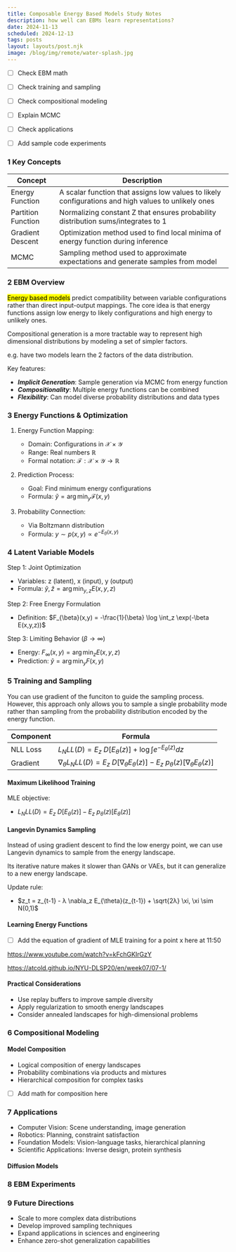 ```yaml
---
title: Composable Energy Based Models Study Notes
description: how well can EBMs learn representations?
date: 2024-11-13
scheduled: 2024-12-13
tags: posts
layout: layouts/post.njk
image: /blog/img/remote/water-splash.jpg
---
```

- [ ] Check EBM math
- [ ] Check training and sampling
- [ ] Check compositional modeling
- [ ] Explain MCMC
- [ ] Check applications
- [ ] Add sample code experiments


### 1 Key Concepts
| Concept | Description |
|---------|-------------|
| Energy Function | A scalar function that assigns low values to likely configurations and high values to unlikely ones |
| Partition Function | Normalizing constant Z that ensures probability distribution sums/integrates to 1 |
| Gradient Descent | Optimization method used to find local minima of energy function during inference |
| MCMC | Sampling method used to approximate expectations and generate samples from model |

### 2 EBM Overview
<mark>Energy based models</mark> predict compatibility between variable configurations rather than direct input-output mappings. The core idea is that energy functions assign low energy to likely configurations and high energy to unlikely ones.

Compositional generation is a more tractable way to represent high dimensional distributions by modeling a set of simpler factors.

e.g. have two models learn the 2 factors of the data distribution.

Key features:

- **_Implicit Generation_**: Sample generation via MCMC from energy function
- **_Compositionality_**: Multiple energy functions can be combined
- **_Flexibility_**: Can model diverse probability distributions and data types

### 3 Energy Functions & Optimization

1. Energy Function Mapping:
   - Domain: Configurations in $\mathcal{X} \times \mathcal{Y}$
   - Range: Real numbers $\mathbb{R}$
   - Formal notation: $\mathcal{F}: \mathcal{X} \times \mathcal{Y} \rightarrow \mathbb{R}$

2. Prediction Process:
   - Goal: Find minimum energy configurations
   - Formula: $\check{y} = \arg\min_y \mathcal{F}(x,y)$

3. Probability Connection:
   - Via Boltzmann distribution
   - Formula: $y \sim p(x,y) \propto e^{-E_{\theta}(x,y)}$

### 4 Latent Variable Models

Step 1: Joint Optimization
- Variables: z (latent), x (input), y (output)
- Formula: $\check{y}, \check{z} = \arg\min_{y,z} E(x,y,z)$

Step 2: Free Energy Formulation
- Definition: $F_{\beta}(x,y) = -\frac{1}{\beta} \log \int_z \exp(-\beta E(x,y,z))$

Step 3: Limiting Behavior ($\beta \rightarrow \infty$)
- Energy: $F_{\infty}(x,y) = \arg\min_z E(x,y,z)$
- Prediction: $\check{y} = \arg\min_y F(x,y)$

### 5 Training and Sampling
You can use gradient of the funciton to guide the sampling process. However, this approach only allows you to sample a single probability mode rather than sampling from the probability distribution encoded by the energy function.



| Component | Formula |
|-----------|---------|
| NLL Loss | $L_NLL(D) = E_z~D[E_{\theta}(z)] + \log \int e^{-E_{\theta}(z)} dz$ |
| Gradient | $\nabla_{\theta} L_NLL(D) = E_z~D[\nabla_{\theta} E_{\theta}(z)] - E_z~p_{\theta}(z)[\nabla_{\theta} E_{\theta}(z)]$ |


#### Maximum Likelihood Training
MLE objective:

- $L_NLL(D) = E_z~D[E_{\theta}(z)] - E_z~p_{\theta}(z)[E_{\theta}(z)]$

#### Langevin Dynamics Sampling
Instead of using gradient descent to find the low energy point, we can use Langevin dynamics to sample from the energy landscape.

Its iterative nature makes it slower than GANs or VAEs, but it can generalize to a new energy landscape.

Update rule:

- $z_t = z_{t-1} - λ \nabla_z E_{\theta}(z_{t-1}) + \sqrt{2λ} \xi, \xi \sim N(0,1)$


#### Learning Energy Functions
- [ ] Add the equation of gradient of MLE training for a point x here at 11:50


https://www.youtube.com/watch?v=kFchGKIrGzY

https://atcold.github.io/NYU-DLSP20/en/week07/07-1/

#### Practical Considerations
- Use replay buffers to improve sample diversity
- Apply regularization to smooth energy landscapes
- Consider annealed landscapes for high-dimensional problems

### 6 Compositional Modeling

#### Model Composition
- Logical composition of energy landscapes
- Probability combinations via products and mixtures
- Hierarchical composition for complex tasks

- [ ] Add math for composition here


### 7 Applications
- Computer Vision: Scene understanding, image generation
- Robotics: Planning, constraint satisfaction
- Foundation Models: Vision-language tasks, hierarchical planning
- Scientific Applications: Inverse design, protein synthesis

#### Diffusion Models



### 8 EBM Experiments



### 9 Future Directions
- Scale to more complex data distributions
- Develop improved sampling techniques
- Expand applications in sciences and engineering
- Enhance zero-shot generalization capabilities
